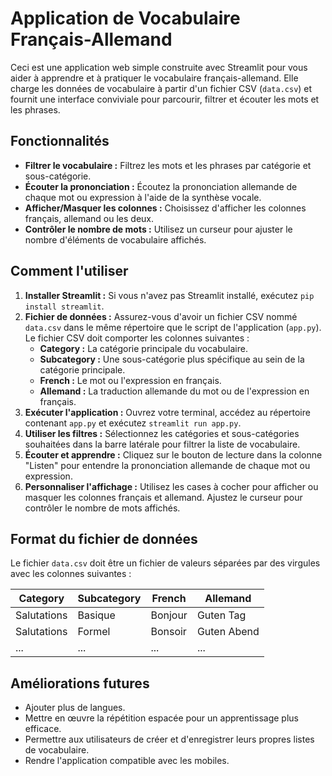 # Application de Vocabulaire Français-Allemand

Ceci est une application web simple construite avec Streamlit pour vous aider à apprendre et à pratiquer le vocabulaire français-allemand. Elle charge les données de vocabulaire à partir d'un fichier CSV (`data.csv`) et fournit une interface conviviale pour parcourir, filtrer et écouter les mots et les phrases.

## Fonctionnalités

- **Filtrer le vocabulaire :** Filtrez les mots et les phrases par catégorie et sous-catégorie.
- **Écouter la prononciation :** Écoutez la prononciation allemande de chaque mot ou expression à l'aide de la synthèse vocale.
- **Afficher/Masquer les colonnes :** Choisissez d'afficher les colonnes français, allemand ou les deux.
- **Contrôler le nombre de mots :** Utilisez un curseur pour ajuster le nombre d'éléments de vocabulaire affichés.

## Comment l'utiliser

1. **Installer Streamlit :** Si vous n'avez pas Streamlit installé, exécutez `pip install streamlit`.
2. **Fichier de données :** Assurez-vous d'avoir un fichier CSV nommé `data.csv` dans le même répertoire que le script de l'application (`app.py`). Le fichier CSV doit comporter les colonnes suivantes :
    - **Category :** La catégorie principale du vocabulaire.
    - **Subcategory :** Une sous-catégorie plus spécifique au sein de la catégorie principale.
    - **French :** Le mot ou l'expression en français.
    - **Allemand :** La traduction allemande du mot ou de l'expression en français.
3. **Exécuter l'application :** Ouvrez votre terminal, accédez au répertoire contenant `app.py` et exécutez `streamlit run app.py`.
4. **Utiliser les filtres :** Sélectionnez les catégories et sous-catégories souhaitées dans la barre latérale pour filtrer la liste de vocabulaire.
5. **Écouter et apprendre :** Cliquez sur le bouton de lecture dans la colonne "Listen" pour entendre la prononciation allemande de chaque mot ou expression.
6. **Personnaliser l'affichage :** Utilisez les cases à cocher pour afficher ou masquer les colonnes français et allemand. Ajustez le curseur pour contrôler le nombre de mots affichés.

## Format du fichier de données

Le fichier `data.csv` doit être un fichier de valeurs séparées par des virgules avec les colonnes suivantes :

| Category | Subcategory | French | Allemand |
|---|---|---|---|
| Salutations | Basique | Bonjour | Guten Tag |
| Salutations | Formel | Bonsoir | Guten Abend |
| ... | ... | ... | ... |

## Améliorations futures

- Ajouter plus de langues.
- Mettre en œuvre la répétition espacée pour un apprentissage plus efficace.
- Permettre aux utilisateurs de créer et d'enregistrer leurs propres listes de vocabulaire.
- Rendre l'application compatible avec les mobiles.
